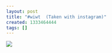 ```yaml
---
layout: post
title: "#wiwt  (Taken with instagram)"
created: 1333464444
tags: []
---
```

![](http://26.media.tumblr.com/tumblr_m1wrr0qfyh1rsr8w3o1_500.jpg)



